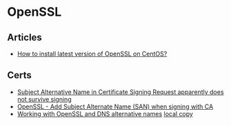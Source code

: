 # OpenSSL

## Articles
* [How to install latest version of OpenSSL on CentOS?](https://blacksaildivision.com/how-to-install-openssl-on-centos)

## Certs
* [Subject Alternative Name in Certificate Signing Request apparently does not survive signing](https://security.stackexchange.com/questions/190905/subject-alternative-name-in-certificate-signing-request-apparently-does-not-surv)
* [OpenSSL - Add Subject Alternate Name (SAN) when signing with CA](https://serverfault.com/questions/779475/openssl-add-subject-alternate-name-san-when-signing-with-ca)
* [Working with OpenSSL and DNS alternative names](https://two-oes.medium.com/working-with-openssl-and-dns-alternative-names-367f06a23841) [local copy](local-copy/Working-with-OpenSSL-and-DNS-alternative-names.html)
